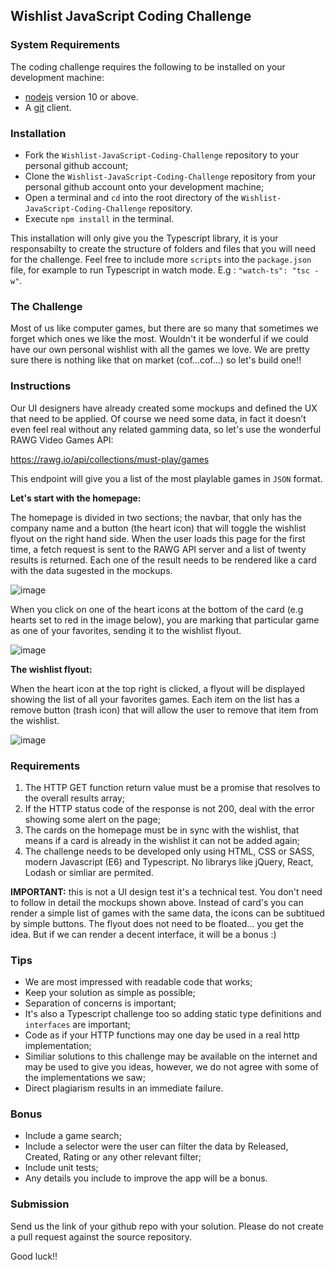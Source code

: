 ## Wishlist JavaScript Coding Challenge

### System Requirements

The coding challenge requires the following to be installed on your development machine:

 - [nodejs](https://nodejs.org/en/) version 10 or above.
 - A [git](https://git-scm.com/downloads) client.

### Installation

 - Fork the `Wishlist-JavaScript-Coding-Challenge` repository to your personal github account;
 - Clone the `Wishlist-JavaScript-Coding-Challenge` repository from your personal github account onto your development machine;
 - Open a terminal and `cd` into the root directory of the `Wishlist-JavaScript-Coding-Challenge` repository.
 - Execute `npm install` in the terminal.

This installation will only give you the Typescript library, it is your responsabilty to create the structure of folders and files that you will need for the challenge. Feel free to include more `scripts` into the `package.json` file, for example to run Typescript in watch mode. E.g : `"watch-ts": "tsc -w"`.

### The Challenge
Most of us like computer games, but there are so many that sometimes we forget which ones we like the most. Wouldn't it be wonderful if we could have our own personal wishlist with all the games we love. We are pretty sure there is nothing like that on market (cof...cof...) so let's build one!!

### Instructions
Our UI designers have already created some mockups and defined the UX that need to be applied. Of course we need some data, in fact it doesn’t even feel real without any related gamming data, so let's use the wonderful RAWG Video Games API:

https://rawg.io/api/collections/must-play/games

This endpoint will give you a list of the most playlable games in `JSON` format.

**Let's start with the homepage:**

The homepage is divided in two sections; the navbar, that only has the company name and a button (the heart icon) that will toggle the wishlist flyout on the right hand side. When the user loads this page for the first time, a fetch request is sent to the RAWG API server and a list of twenty results is returned. Each one of the result needs to be rendered like a card with the data sugested in the mockups.

![image](https://user-images.githubusercontent.com/3682538/120755892-e6cab800-c551-11eb-97c0-417b73b64cf6.png)

When you click on one of the heart icons at the bottom of the card (e.g hearts set to red in the image below), you are marking that particular game as one of your favorites, sending it to the wishlist flyout.

![image](https://user-images.githubusercontent.com/3682538/120756033-17125680-c552-11eb-8430-b392d11bb53e.png)

**The wishlist flyout:**

When the heart icon at the top right is clicked, a flyout will be displayed showing the list of all your favorites games. Each item on the list has a remove button (trash icon) that will allow the user to remove that item from the wishlist.

![image](https://user-images.githubusercontent.com/3682538/120756067-2396af00-c552-11eb-825f-40fab70ae1f8.png)

### Requirements

1. The HTTP GET function return value must be a promise that resolves to the overall results array;
2. If the HTTP status code of the response is not 200, deal with the error showing some alert on the page;
3. The cards on the homepage must be in sync with the wishlist, that means if a card is already in the wishlist  it can not be added again;
4. The challenge needs to be developed only using HTML, CSS or SASS, modern Javascript (E6) and Typescript. No librarys like jQuery, React, Lodash or simliar are permited.

**IMPORTANT:** this is not a UI design test it's a technical test. You don't need to follow in detail the mockups shown above. Instead of card's you can render a simple list of games with the same data, the icons can be subtitued by simple buttons. The flyout does not need to be floated... you get the idea. But if we can render a decent interface,  it will be a bonus :)

### Tips

- We are most impressed with readable code that works;
- Keep your solution as simple as possible;
- Separation of concerns is important;
- It's also a Typescript challenge too so adding static type definitions and `interfaces` are important;
- Code as if your HTTP functions may one day be used in a real http implementation;
- Similiar solutions to this challenge may be available on the internet and may be used to give you ideas, however, we do not agree with some of the implementations we saw;
-   Direct plagiarism results in an immediate failure.

### Bonus

- Include a game search;
- Include a selector were the user can filter the data by Released, Created, Rating or any other relevant filter;
- Include unit tests;
- Any details you include to improve the app will be a bonus.

### Submission

Send us the link of your github repo with your solution. Please do not create a pull request against the source repository.

Good luck!!
